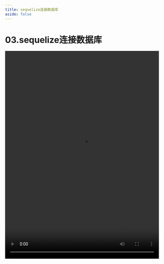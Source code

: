 ```yaml
---
title: sequelize连接数据库
aside: false
---
```


# 03.sequelize连接数据库

<video autoplay src="http://qn.chinavanes.com/nodejs/module-11/03.sequelize连接数据库.mp4" controls controlsList="nodownload" width="100%" height="680"/>

